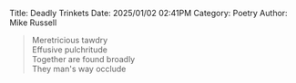 Title: Deadly Trinkets
Date: 2025/01/02 02:41PM
Category: Poetry
Author: Mike Russell

> Meretricious tawdry<br>
Effusive pulchritude<br>
Together are found broadly<br>
They man's way occlude
